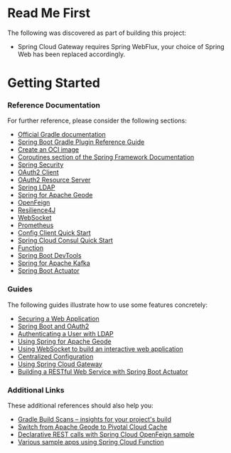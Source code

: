 # Read Me First
The following was discovered as part of building this project:

* Spring Cloud Gateway requires Spring WebFlux, your choice of Spring Web has been replaced accordingly.

# Getting Started

### Reference Documentation
For further reference, please consider the following sections:

* [Official Gradle documentation](https://docs.gradle.org)
* [Spring Boot Gradle Plugin Reference Guide](https://docs.spring.io/spring-boot/docs/2.5.4/gradle-plugin/reference/html/)
* [Create an OCI image](https://docs.spring.io/spring-boot/docs/2.5.4/gradle-plugin/reference/html/#build-image)
* [Coroutines section of the Spring Framework Documentation](https://docs.spring.io/spring/docs/5.3.9/spring-framework-reference/languages.html#coroutines)
* [Spring Security](https://docs.spring.io/spring-boot/docs/2.5.4/reference/htmlsingle/#boot-features-security)
* [OAuth2 Client](https://docs.spring.io/spring-boot/docs/2.5.4/reference/htmlsingle/#boot-features-security-oauth2-client)
* [OAuth2 Resource Server](https://docs.spring.io/spring-boot/docs/2.5.4/reference/htmlsingle/#boot-features-security-oauth2-server)
* [Spring LDAP](https://docs.spring.io/spring-boot/docs/2.5.4/reference/htmlsingle/#boot-features-ldap)
* [Spring for Apache Geode](https://docs.spring.io/spring-boot-data-geode-build/current/reference/html5/)
* [OpenFeign](https://docs.spring.io/spring-cloud-openfeign/docs/current/reference/html/)
* [Resilience4J](https://cloud.spring.io/spring-cloud-static/spring-cloud-circuitbreaker/current/reference/html)
* [WebSocket](https://docs.spring.io/spring-boot/docs/2.5.4/reference/htmlsingle/#boot-features-websockets)
* [Prometheus](https://docs.spring.io/spring-boot/docs/2.5.4/reference/html/production-ready-features.html#production-ready-metrics-export-prometheus)
* [Config Client Quick Start](https://docs.spring.io/spring-cloud-config/docs/current/reference/html/#_client_side_usage)
* [Spring Cloud Consul Quick Start](https://docs.spring.io/spring-cloud-consul/docs/current/reference/html/#distributed-configuration-usage)
* [Function](https://cloud.spring.io/spring-cloud-function/)
* [Spring Boot DevTools](https://docs.spring.io/spring-boot/docs/2.5.4/reference/htmlsingle/#using-boot-devtools)
* [Spring for Apache Kafka](https://docs.spring.io/spring-boot/docs/2.5.4/reference/htmlsingle/#boot-features-kafka)
* [Spring Boot Actuator](https://docs.spring.io/spring-boot/docs/2.5.4/reference/htmlsingle/#production-ready)

### Guides
The following guides illustrate how to use some features concretely:

* [Securing a Web Application](https://spring.io/guides/gs/securing-web/)
* [Spring Boot and OAuth2](https://spring.io/guides/tutorials/spring-boot-oauth2/)
* [Authenticating a User with LDAP](https://spring.io/guides/gs/authenticating-ldap/)
* [Using Spring for Apache Geode](https://github.com/spring-projects/spring-boot-data-geode/tree/master/spring-geode-samples)
* [Using WebSocket to build an interactive web application](https://spring.io/guides/gs/messaging-stomp-websocket/)
* [Centralized Configuration](https://spring.io/guides/gs/centralized-configuration/)
* [Using Spring Cloud Gateway](https://github.com/spring-cloud-samples/spring-cloud-gateway-sample)
* [Building a RESTful Web Service with Spring Boot Actuator](https://spring.io/guides/gs/actuator-service/)

### Additional Links
These additional references should also help you:

* [Gradle Build Scans – insights for your project's build](https://scans.gradle.com#gradle)
* [Switch from Apache Geode to Pivotal Cloud Cache](https://docs.spring.io/spring-boot-data-geode-build/current/reference/html5/#geode-gemfire-switch)
* [Declarative REST calls with Spring Cloud OpenFeign sample](https://github.com/spring-cloud-samples/feign-eureka)
* [Various sample apps using Spring Cloud Function](https://github.com/spring-cloud/spring-cloud-function/tree/master/spring-cloud-function-samples)

